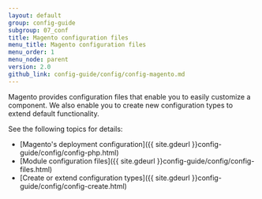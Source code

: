 ```yaml
---
layout: default
group: config-guide
subgroup: 07_conf
title: Magento configuration files
menu_title: Magento configuration files
menu_order: 1
menu_node: parent
version: 2.0
github_link: config-guide/config/config-magento.md
---
```


Magento provides configuration files that enable you to easily customize a component. We also enable you to create new configuration types to extend default functionality.

See the following topics for details:

*   [Magento's deployment configuration]({{ site.gdeurl }}config-guide/config/config-php.html)
*   [Module configuration files]({{ site.gdeurl }}config-guide/config/config-files.html)
*   [Create or extend configuration types]({{ site.gdeurl }}config-guide/config/config-create.html)
